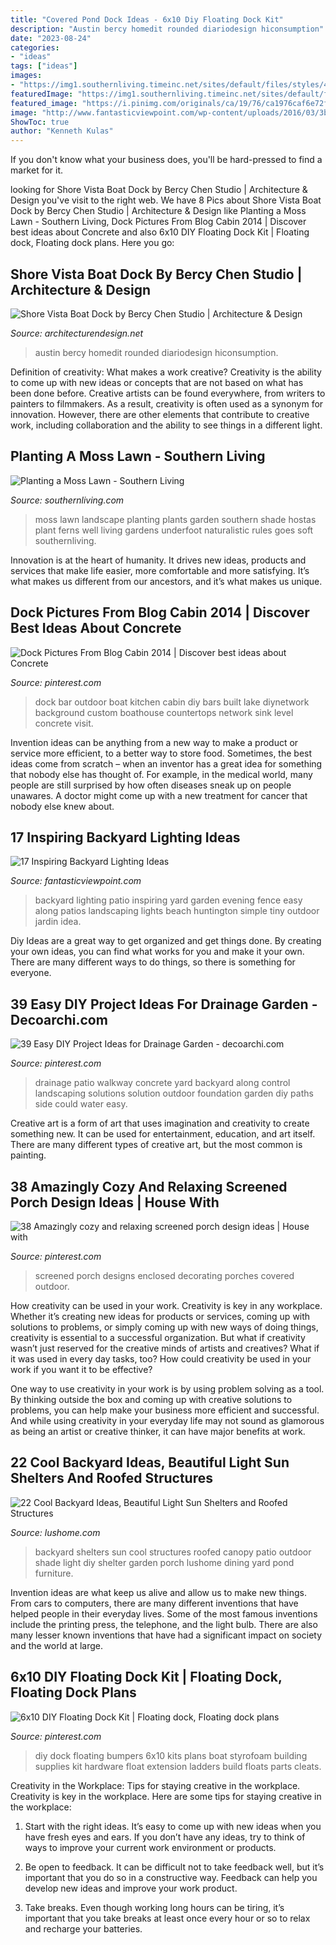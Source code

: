 ```yaml
---
title: "Covered Pond Dock Ideas - 6x10 Diy Floating Dock Kit"
description: "Austin bercy homedit rounded diariodesign hiconsumption"
date: "2023-08-24"
categories:
- "ideas"
tags: ["ideas"]
images:
- "https://img1.southernliving.timeinc.net/sites/default/files/styles/4_3_horizontal_-_1200x900/public/image/2016/03/main/8bbd5f9c1803ad3b6503_8305.jpg?itok=FvvrT6db"
featuredImage: "https://img1.southernliving.timeinc.net/sites/default/files/styles/4_3_horizontal_-_1200x900/public/image/2016/03/main/8bbd5f9c1803ad3b6503_8305.jpg?itok=FvvrT6db"
featured_image: "https://i.pinimg.com/originals/ca/19/76/ca1976caf6e72f8d3c7aa106330e8d0f.jpg"
image: "http://www.fantasticviewpoint.com/wp-content/uploads/2016/03/3bdf6c214d434a9150fd811b27967969-634x423.jpg"
ShowToc: true
author: "Kenneth Kulas"
---
```



If you don't know what your business does, you'll be hard-pressed to find a market for it.

	

		
looking for Shore Vista Boat Dock by Bercy Chen Studio | Architecture &amp; Design you've visit to the right web. We have 8 Pics about Shore Vista Boat Dock by Bercy Chen Studio | Architecture &amp; Design like Planting a Moss Lawn - Southern Living, Dock Pictures From Blog Cabin 2014 | Discover best ideas about Concrete and also 6x10 DIY Floating Dock Kit | Floating dock, Floating dock plans. Here you go:
		
    
## Shore Vista Boat Dock By Bercy Chen Studio | Architecture &amp; Design

<img loading=lazy src="https://cdn.architecturendesign.net/wp-content/uploads/2014/07/Shore-Vista-Boat-Dock-03.jpg" onerror="this.onerror=null;this.src='https://tse2.mm.bing.net/th?id=OIP.5frVQXK82aunl-xbuA-PRgHaFj&amp;pid=15.1';" alt="Shore Vista Boat Dock by Bercy Chen Studio | Architecture &amp; Design">

_Source: architecturendesign.net_

>austin bercy homedit rounded diariodesign hiconsumption. 

	

Definition of creativity: What makes a work creative?
Creativity is the ability to come up with new ideas or concepts that are not based on what has been done before. Creative artists can be found everywhere, from writers to painters to filmmakers. As a result, creativity is often used as a synonym for innovation. However, there are other elements that contribute to creative work, including collaboration and the ability to see things in a different light.

    
## Planting A Moss Lawn - Southern Living

<img loading=lazy src="https://img1.southernliving.timeinc.net/sites/default/files/styles/4_3_horizontal_-_1200x900/public/image/2016/03/main/8bbd5f9c1803ad3b6503_8305.jpg?itok=FvvrT6db" onerror="this.onerror=null;this.src='https://tse3.mm.bing.net/th?id=OIP.usqfQjTpmM8UKAJrtUQ9CgHaLH&amp;pid=15.1';" alt="Planting a Moss Lawn - Southern Living">

_Source: southernliving.com_

>moss lawn landscape planting plants garden southern shade hostas plant ferns well living gardens underfoot naturalistic rules goes soft southernliving. 

	

Innovation is at the heart of humanity. It drives new ideas, products and services that make life easier, more comfortable and more satisfying. It’s what makes us different from our ancestors, and it’s what makes us unique.

    
## Dock Pictures From Blog Cabin 2014 | Discover Best Ideas About Concrete

<img loading=lazy src="https://s-media-cache-ak0.pinimg.com/736x/c0/65/f6/c065f6a1276140e30350ea996691775b.jpg" onerror="this.onerror=null;this.src='https://tse2.mm.bing.net/th?id=OIP.u79UlPvsw5s8zUpnsLGvtgHaFj&amp;pid=15.1';" alt="Dock Pictures From Blog Cabin 2014 | Discover best ideas about Concrete">

_Source: pinterest.com_

>dock bar outdoor boat kitchen cabin diy bars built lake diynetwork background custom boathouse countertops network sink level concrete visit. 

	

Invention ideas can be anything from a new way to make a product or service more efficient, to a better way to store food. Sometimes, the best ideas come from scratch – when an inventor has a great idea for something that nobody else has thought of. For example, in the medical world, many people are still surprised by how often diseases sneak up on people unawares. A doctor might come up with a new treatment for cancer that nobody else knew about.

    
## 17 Inspiring Backyard Lighting Ideas

<img loading=lazy src="http://www.fantasticviewpoint.com/wp-content/uploads/2016/03/3bdf6c214d434a9150fd811b27967969-634x423.jpg" onerror="this.onerror=null;this.src='https://tse3.mm.bing.net/th?id=OIP.KBgc5G1rTWet971lMlC6eAHaE8&amp;pid=15.1';" alt="17 Inspiring Backyard Lighting Ideas">

_Source: fantasticviewpoint.com_

>backyard lighting patio inspiring yard garden evening fence easy along patios landscaping lights beach huntington simple tiny outdoor jardin idea. 

	

Diy Ideas are a great way to get organized and get things done. By creating your own ideas, you can find what works for you and make it your own. There are many different ways to do things, so there is something for everyone.

    
## 39 Easy DIY Project Ideas For Drainage Garden - Decoarchi.com

<img loading=lazy src="https://i.pinimg.com/736x/bf/c2/10/bfc210bcfb0090ebbcb08def7f97eea5.jpg" onerror="this.onerror=null;this.src='https://tse2.mm.bing.net/th?id=OIP.vAz9zxb0Y2sTNXJ7aDLCNAHaJ3&amp;pid=15.1';" alt="39 Easy DIY Project Ideas for Drainage Garden - decoarchi.com">

_Source: pinterest.com_

>drainage patio walkway concrete yard backyard along control landscaping solutions solution outdoor foundation garden diy paths side could water easy. 

	

Creative art is a form of art that uses imagination and creativity to create something new. It can be used for entertainment, education, and art itself. There are many different types of creative art, but the most common is painting.

    
## 38 Amazingly Cozy And Relaxing Screened Porch Design Ideas | House With

<img loading=lazy src="https://i.pinimg.com/originals/ca/19/76/ca1976caf6e72f8d3c7aa106330e8d0f.jpg" onerror="this.onerror=null;this.src='https://tse4.mm.bing.net/th?id=OIP.Pt4opoR3r2fZ-DF5-5IX9QHaLH&amp;pid=15.1';" alt="38 Amazingly cozy and relaxing screened porch design ideas | House with">

_Source: pinterest.com_

>screened porch designs enclosed decorating porches covered outdoor. 

	

How creativity can be used in your work.
Creativity is key in any workplace. Whether it’s creating new ideas for products or services, coming up with solutions to problems, or simply coming up with new ways of doing things, creativity is essential to a successful organization.
But what if creativity wasn’t just reserved for the creative minds of artists and creatives? What if it was used in every day tasks, too? How could creativity be used in your work if you want it to be effective?

One way to use creativity in your work is by using problem solving as a tool. By thinking outside the box and coming up with creative solutions to problems, you can help make your business more efficient and successful. And while using creativity in your everyday life may not sound as glamorous as being an artist or creative thinker, it can have major benefits at work.

    
## 22 Cool Backyard Ideas, Beautiful Light Sun Shelters And Roofed Structures

<img loading=lazy src="https://www.lushome.com/wp-content/uploads/2014/08/sun-shelters-sail-canopy-backyard-ideas-3.jpg" onerror="this.onerror=null;this.src='https://tse3.mm.bing.net/th?id=OIP.YUMzxglRwAd24ynH6lpAcQHaE9&amp;pid=15.1';" alt="22 Cool Backyard Ideas, Beautiful Light Sun Shelters and Roofed Structures">

_Source: lushome.com_

>backyard shelters sun cool structures roofed canopy patio outdoor shade light diy shelter garden porch lushome dining yard pond furniture. 

	

Invention ideas are what keep us alive and allow us to make new things. From cars to computers, there are many different inventions that have helped people in their everyday lives. Some of the most famous inventions include the printing press, the telephone, and the light bulb. There are also many lesser known inventions that have had a significant impact on society and the world at large.

    
## 6x10 DIY Floating Dock Kit | Floating Dock, Floating Dock Plans

<img loading=lazy src="https://i.pinimg.com/736x/dd/93/ed/dd93ed9fcd0017ae9fe7b245f1077371.jpg" onerror="this.onerror=null;this.src='https://tse3.mm.bing.net/th?id=OIP.bYGQd4iI8Xyge7gAQnqU2QAAAA&amp;pid=15.1';" alt="6x10 DIY Floating Dock Kit | Floating dock, Floating dock plans">

_Source: pinterest.com_

>diy dock floating bumpers 6x10 kits plans boat styrofoam building supplies kit hardware float extension ladders build floats parts cleats. 

	

Creativity in the Workplace: Tips for staying creative in the workplace.
Creativity is key in the workplace. Here are some tips for staying creative in the workplace:
1. Start with the right ideas. It’s easy to come up with new ideas when you have fresh eyes and ears. If you don’t have any ideas, try to think of ways to improve your current work environment or products.

2. Be open to feedback. It can be difficult not to take feedback well, but it’s important that you do so in a constructive way. Feedback can help you develop new ideas and improve your work product.

3. Take breaks. Even though working long hours can be tiring, it’s important that you take breaks at least once every hour or so to relax and recharge your batteries.

